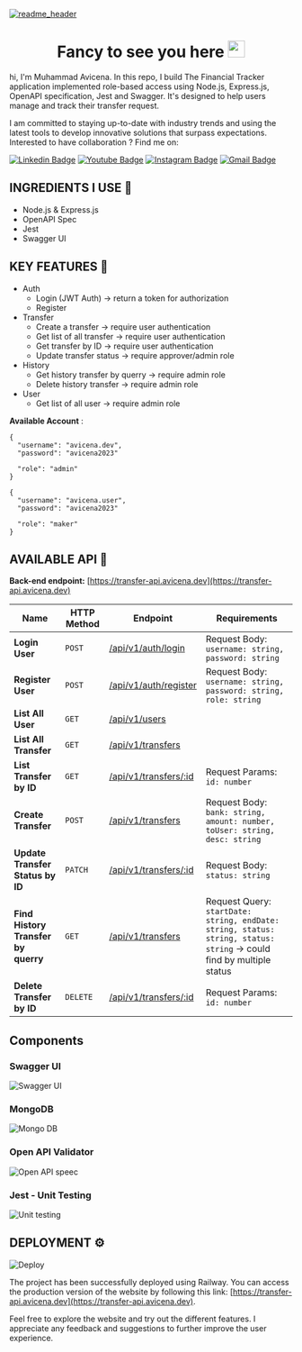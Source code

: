 [![readme_header](https://github.com/muhammad-avicena/profile/assets/49929404/b7b89034-8e25-4f25-a1a2-5665aa66448c)](https://avicena.dev/)

<h1 align="center">Fancy to see you here <img src="https://raw.githubusercontent.com/muhammad-avicena/profile/master/wave.gif" width="30px" height="30px" /> </h1>

hi, I'm Muhammad Avicena. In this repo, I build The Financial Tracker application implemented role-based access using Node.js, Express.js, OpenAPI specification, Jest and Swagger. It's designed to help users manage and track their transfer request.

I am committed to staying up-to-date with industry trends and using the latest tools to develop innovative solutions that surpass expectations.
Interested to have collaboration ? Find me on:

[![Linkedin Badge](https://img.shields.io/badge/-Muhammad_Avicena-blue?style=flat-square&logo=Linkedin&logoColor=white)](https://www.linkedin.com/in/muhammad-avicena/)
[![Youtube Badge](https://img.shields.io/badge/-Muhammad_Avicena-darkred?style=flat-square&logo=youtube&logoColor=white)](https://www.youtube.com/@MuhammadAvicena)
[![Instagram Badge](https://img.shields.io/badge/-ryuhideaki.dev-purple?style=flat-square&logo=instagram&logoColor=white)](https://www.instagram.com/ryuhideaki.dev/)
[![Gmail Badge](https://img.shields.io/badge/-cenarahmant.dev@gmail.com-c14438?style=flat-square&logo=Gmail&logoColor=white)](mailto:cenarahmant.dev@gmail.com)

## INGREDIENTS I USE 📜

- Node.js & Express.js
- OpenAPI Spec
- Jest
- Swagger UI

## KEY FEATURES 🌟

- Auth
  - Login (JWT Auth) -> return a token for authorization
  - Register
- Transfer
  - Create a transfer -> require user authentication
  - Get list of all transfer -> require user authentication
  - Get transfer by ID -> require user authentication
  - Update transfer status -> require approver/admin role
- History
  - Get history transfer by querry -> require admin role
  - Delete history transfer -> require admin role
- User
  - Get list of all user -> require admin role

**Available Account** :

```
{
  "username": "avicena.dev",
  "password": "avicena2023"

  "role": "admin"
}
```

```
{
  "username": "avicena.user",
  "password": "avicena2023"

  "role": "maker"
}
```

## AVAILABLE API 📰

**Back-end endpoint:** [https://transfer-api.avicena.dev](https://transfer-api.avicena.dev)

| Name                                | HTTP Method | Endpoint                                                   | Requirements                                                                                                        |
| ----------------------------------- | ----------- | ---------------------------------------------------------- | ------------------------------------------------------------------------------------------------------------------- |
| **Login User**                      | `POST`      | [/api/v1/auth/login](https://transfer-api.avicena.dev/)    | Request Body: `username: string, password: string`                                                                  |
| **Register User**                   | `POST`      | [/api/v1/auth/register](https://transfer-api.avicena.dev/) | Request Body: `username: string, password: string, role: string`                                                    |
| **List All User**                   | `GET`       | [/api/v1/users](https://transfer-api.avicena.dev/)         |
| **List All Transfer**               | `GET`       | [/api/v1/transfers](https://transfer-api.avicena.dev/)     |
| **List Transfer by ID**             | `GET`       | [/api/v1/transfers/:id](https://transfer-api.avicena.dev/)  | Request Params: `id: number`                                                                                        |
| **Create Transfer**                 | `POST`      | [/api/v1/transfers](https://transfer-api.avicena.dev/)      | Request Body: `bank: string, amount: number, toUser: string, desc: string`                                          |
| **Update Transfer Status by ID**    | `PATCH`     | [/api/v1/transfers/:id](https://transfer-api.avicena.dev/)  | Request Body: `status: string`                                                                                      |
| **Find History Transfer by querry** | `GET`       | [/api/v1/transfers](https://transfer-api.avicena.dev/)      | Request Query: `startDate: string, endDate: string, status: string, status: string` -> could find by multiple status |
| **Delete Transfer by ID**           | `DELETE`    | [/api/v1/transfers/:id](https://transfer-api.avicena.dev/)  | Request Params: `id: number`                                                                                        |

## Components

### Swagger UI

![Swagger UI](./assets/deploy.png)

### MongoDB

![Mongo DB](./assets/mongoDB.png)

### Open API Validator

![Open API speec](./assets/OpenApiSpec.png)

### Jest - Unit Testing

![Unit testing](./assets/Jest.png)

## DEPLOYMENT ⚙️

![Deploy](./assets/deployRailway.png)

The project has been successfully deployed using Railway. You can access the production version of the website by following this link: [https://transfer-api.avicena.dev](https://transfer-api.avicena.dev).

Feel free to explore the website and try out the different features. I appreciate any feedback and suggestions to further improve the user experience.
